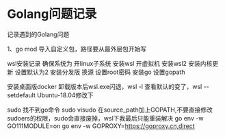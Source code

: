 # Golang问题记录
记录遇到的Golang问题

1、go mod 导入自定义包，路径要从最外层包开始写


wsl安装记录
确保系统为
开linux子系统
安装wsl
开虚拟机
安装wsl2
安装内核更新
设置默认为2
安装分发版
换源
设置root密码
安装go
设置gopath

安装桌面版docker
卸载版本后wsl.exe闪退，wsl -l 查看默认的变了，wsl --setdefault Ubuntu-18.04修改下

sudo 找不到go命令 sudo visudo 在source_path加上GOPATH,不要直接修改sudoers的权限，sudo会直接废掉，wsl下我最后只能重装解决
go env -w GO111MODULE=on
 go env -w GOPROXY=https://goproxy.cn,direct
